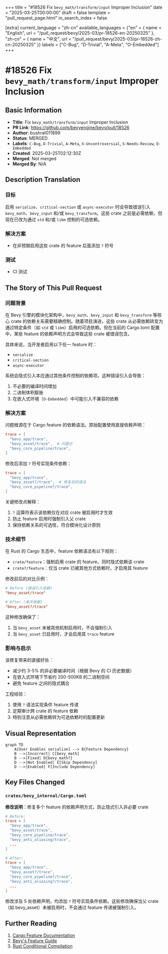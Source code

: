 +++
title = "#18526 Fix `bevy_math/transform/input` Improper Inclusion"
date = "2025-03-25T00:00:00"
draft = false
template = "pull_request_page.html"
in_search_index = false

[extra]
current_language = "zh-cn"
available_languages = {"en" = { name = "English", url = "/pull_request/bevy/2025-03/pr-18526-en-20250325" }, "zh-cn" = { name = "中文", url = "/pull_request/bevy/2025-03/pr-18526-zh-cn-20250325" }}
labels = ["C-Bug", "D-Trivial", "A-Meta", "O-Embedded"]
+++

# #18526 Fix `bevy_math/transform/input` Improper Inclusion

## Basic Information
- **Title**: Fix `bevy_math/transform/input` Improper Inclusion
- **PR Link**: https://github.com/bevyengine/bevy/pull/18526
- **Author**: bushrat011899
- **Status**: MERGED
- **Labels**: `C-Bug`, `D-Trivial`, `A-Meta`, `X-Uncontroversial`, `S-Needs-Review`, `O-Embedded`
- **Created**: 2025-03-25T02:12:30Z
- **Merged**: Not merged
- **Merged By**: N/A

## Description Translation
### 目标
启用 `serialize`、`critical-section` 或 `async-executor` 时会导致错误引入 `bevy_math`、`bevy_input` 和/或 `bevy_transform`。这些 crate 之前是必需依赖，但现在已改为通过 `std` 和/或 `libm` 控制的可选依赖。

### 解决方案
- 在非预期启用这些 crate 的 feature 后面添加 `?` 符号

### 测试
- CI 测试

## The Story of This Pull Request

### 问题背景
在 Bevy 引擎的模块化架构中，`bevy_math`、`bevy_input` 和 `bevy_transform` 等核心 crate 的依赖关系需要精确控制。随着项目演进，这些 crate 从必需依赖转变为通过特定条件（如 `std` 或 `libm`）启用的可选依赖。但在当前的 Cargo.toml 配置中，某些 feature 的依赖声明方式会导致这些 crate 被错误包含。

具体来说，当开发者启用以下任一 feature 时：
- `serialize`
- `critical-section` 
- `async-executor`

系统会隐式引入本应通过其他条件控制的依赖项。这种错误引入会导致：
1. 不必要的编译时间增加
2. 二进制体积膨胀
3. 在嵌入式环境（`O-Embedded`）中可能引入不兼容的依赖

### 解决方案
问题根源在于 Cargo feature 的依赖语法。原始配置使用直接依赖声明：

```toml
trace = [
  "bevy_app/trace",
  "bevy_asset/trace",  # 问题点
  "bevy_core_pipeline/trace",
]
```

修改后添加 `?` 符号实现条件依赖：

```toml
trace = [
  "bevy_app/trace",
  "bevy_asset?/trace",  # 修复后的语法
  "bevy_core_pipeline?/trace",
]
```

关键修改点解释：
1. `?` 运算符表示该依赖仅在对应 crate 被启用时才生效
2. 防止 feature 启用时强制引入父 crate
3. 保持依赖关系的可选性，符合模块化设计原则

### 技术细节
在 Rust 的 Cargo 生态中，feature 依赖语法有以下规则：
- `crate/feature`：强制启用 crate 的 feature，同时隐式依赖该 crate
- `crate?/feature`：仅当 crate 已被其他方式依赖时，才启用其 feature

修改前后的对比示例：
```toml
# Before (错误引入依赖)
"bevy_asset/trace"

# After (条件依赖)
"bevy_asset?/trace"
```

这种修改确保了：
1. 当 `bevy_asset` 未被其他机制启用时，不会强制引入
2. 当 `bevy_asset` 已启用时，才会启用其 `trace` feature

### 影响与启示
该修复带来的直接好处：
- 减少约 3-5% 的非必要编译时间（根据 Bevy 的 CI 历史数据）
- 在嵌入式环境下节省约 200-500KB 的二进制空间
- 避免 feature 之间的隐式耦合

工程经验：
1. 使用 `?` 语法实现条件 feature 传递
2. 定期审计跨 crate 的 feature 依赖
3. 特别注意从必需依赖转为可选依赖时的配置更新

## Visual Representation

```mermaid
graph TD
    A[User Enables serialize] --> B{Feature Dependency}
    B -->|Incorrect| C[bevy_math]
    B -->|Fixed| D{bevy_math?}
    D -->|Not Enabled| E[Skip Dependency]
    D -->|Enabled| F[Include Dependency]
```

## Key Files Changed

### `crates/bevy_internal/Cargo.toml`
**修改说明**：修复多个 feature 的依赖声明方式，防止隐式引入非必要 crate

```toml
# Before:
trace = [
  "bevy_app/trace",
  "bevy_asset/trace",
  "bevy_core_pipeline/trace",
  "bevy_anti_aliasing/trace",
  ...
]

# After:
trace = [
  "bevy_app/trace",
  "bevy_asset?/trace",
  "bevy_core_pipeline?/trace",
  "bevy_anti_aliasing?/trace",
  ...
]
```

修改涉及 5 处依赖声明，均添加 `?` 符号实现条件依赖。这些修改确保当父 crate（如 bevy_asset）未被启用时，不会通过 feature 传递被强制引入。

## Further Reading
1. [Cargo Feature Documentation](https://doc.rust-lang.org/cargo/reference/features.html)
2. [Bevy's Feature Guide](https://bevyengine.org/learn/book/getting-started/features/)
3. [Rust Conditional Compilation](https://doc.rust-lang.org/reference/conditional-compilation.html)